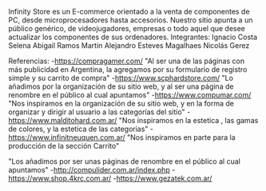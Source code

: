 Infinity Store es un E-commerce orientado a la venta de componentes de PC, desde microprocesadores hasta accesorios.
Nuestro sitio apunta a un público genérico, de videojugadores, empresas o todo aquel que desee actualizar los componentes de sus ordenadores.
Integrantes: 
Ignacio Costa
Selena Abigail Ramos
Martin Alejandro Esteves Magalhaes 
Nicolás Gerez

Referencias: 
-https://compragamer.com/ "Al ser una de las páginas con más publicidad en Argentina, la agregamos por su formulario de registro simple y su carrito de compra"
-https://www.scphardstore.com/ "Lo añadimos por la organización de su sitio web, y al ser una página de renombre en el público al cual apuntamos"
-https://www.compumar.com/ "Nos inspiramos en la organización de su sitio web, y en la forma de organizar y dirigir al usuario a las categorías del sitio"
-https://www.malditohard.com.ar/ "Nos inspiramos en la estetica , las gamas de colores, y la estetica de las categorias"
-https://www.infinitneuquen.com.ar/ "Nos inspiramos en parte para la producción de la sección Carrito"

"Los añadimos por ser unas páginas de renombre en el público al cual apuntamos" 
-http://compulider.com.ar/index.php 
-https://www.shop.4krc.com.ar/
-https://www.gezatek.com.ar/